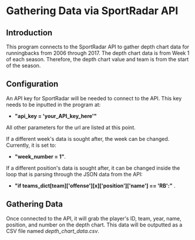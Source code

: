 # Gathering Data via SportRadar API
## Introduction
This program connects to the SportRadar API to gather depth chart data for runningbacks from 2006 through 2017. The depth chart data is from Week 1 of each season. Therefore, the depth chart value and team is from the start of the season. 

## Configuration
An API key for SportRadar will be needed to connect to the API.
This key needs to be inputted in the program at:
  - **"api_key = 'your_API_key_here'"**

All other parameters for the url are listed at this point. 

If a different week's data is sought after, the week can be changed. Currently, it is set to:
  - **"week_number = 1"**.

If a different position's data is sought after, it can be changed inside the loop that is parsing through the JSON data from the API:
  - **"if teams_dict[team]['offense'][x]['position']['name'] == 'RB':"** .

## Gathering Data
Once connected to the API, it will grab the player's ID, team, year, name, position, and number on the depth chart. This data will be outputted as a CSV file named *depth_chart_data.csv*.
